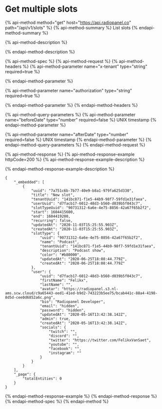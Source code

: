 # Get multiple slots

{% api-method method="get" host="https://api.radiopanel.co" path="/api/v1/slots" %}
{% api-method-summary %}
List slots
{% endapi-method-summary %}

{% api-method-description %}

{% endapi-method-description %}

{% api-method-spec %}
{% api-method-request %}
{% api-method-headers %}
{% api-method-parameter name="x-tenant" type="string" required=true %}

{% endapi-method-parameter %}

{% api-method-parameter name="authorization" type="string" required=true %}

{% endapi-method-parameter %}
{% endapi-method-headers %}

{% api-method-query-parameters %}
{% api-method-parameter name="beforeDate" type="number" required=false %}
UNIX timestamp
{% endapi-method-parameter %}

{% api-method-parameter name="afterDate" type="number" required=false %}
UNIX timestamp
{% endapi-method-parameter %}
{% endapi-method-query-parameters %}
{% endapi-method-request %}

{% api-method-response %}
{% api-method-response-example httpCode=200 %}
{% api-method-response-example-description %}

{% endapi-method-response-example-description %}

```
{
    "_embedded": [
        {
            "uuid": "7a751c6b-7b77-40e9-b8a1-979fa625d330",
            "title": "New slot",
            "tenantUuid": "141bc871-f1e5-44b9-98f7-59fd1e31faea",
            "userUuid": "d7facb17-6012-48d3-b560-d039b5f043c7",
            "slotTypeUuid": "90731312-6a6e-4e75-8856-42a67f65b2f2",
            "start": 1604415600,
            "end": 1604419200,
            "recurring": false,
            "updatedAt": "2020-11-03T15:25:55.903Z",
            "createdAt": "2020-11-03T15:25:55.903Z",
            "slotType": {
                "uuid": "90731312-6a6e-4e75-8856-42a67f65b2f2",
                "name": "Podcast",
                "tenantUuid": "141bc871-f1e5-44b9-98f7-59fd1e31faea",
                "description": "Podcast show",
                "color": "#b80000",
                "updatedAt": "2020-06-25T18:08:44.779Z",
                "createdAt": "2020-06-25T18:08:44.779Z"
            },
            "user": {
                "uuid": "d7facb17-6012-48d3-b560-d039b5f043c7",
                "firstName": "Felikx",
                "lastName": "",
                "avatar": "https://radiopanel.s3.nl-ams.scw.cloud/c9a65443-eed1-41ed-b9d2-743223b5ee75/bcab441c-88a4-4198-8d5d-cee0d6852a6c.png",
                "bio": "Radiopanel Developer",
                "email": "hidden",
                "password": "hidden",
                "updatedAt": "2020-05-16T13:42:38.142Z",
                "admin": true,
                "createdAt": "2020-05-16T13:42:38.142Z",
                "socials": {
                    "twitch": "",
                    "discord": "",
                    "twitter": "https://twitter.com/FelikxVanSaet",
                    "youtube": "",
                    "facebook": "",
                    "instagram": ""
                }
            }
        }
    ],
    "_page": {
        "totalEntities": 0
    }
}
```
{% endapi-method-response-example %}
{% endapi-method-response %}
{% endapi-method-spec %}
{% endapi-method %}



